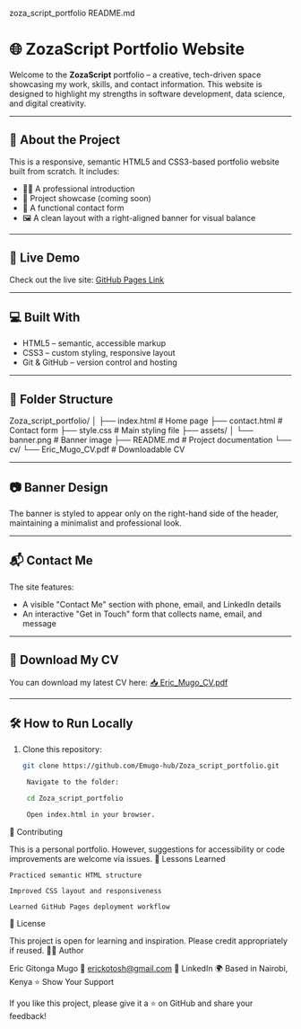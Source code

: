 zoza_script_portfolio README.md
# 🌐 ZozaScript Portfolio Website

Welcome to the **ZozaScript** portfolio – a creative, tech-driven space showcasing my work, skills, and contact information. This website is designed to highlight my strengths in software development, data science, and digital creativity.

---

## 📌 About the Project

This is a responsive, semantic HTML5 and CSS3-based portfolio website built from scratch. It includes:
- 🧑‍💻 A professional introduction
- 📂 Project showcase (coming soon)
- 📨 A functional contact form
- 🖼 A clean layout with a right-aligned banner for visual balance

---

## 🚀 Live Demo

Check out the live site: [GitHub Pages Link](https://Emugo-hub.github.io/Zoza_script_portfolio)

---

## 💻 Built With

- HTML5 – semantic, accessible markup  
- CSS3 – custom styling, responsive layout  
- Git & GitHub – version control and hosting  

---

## 📁 Folder Structure

Zoza_script_portfolio/
│
├── index.html # Home page
├── contact.html # Contact form
├── style.css # Main styling file
├── assets/
│ └── banner.png # Banner image
├── README.md # Project documentation
└── cv/
└── Eric_Mugo_CV.pdf # Downloadable CV


---

## 📷 Banner Design

The banner is styled to appear only on the right-hand side of the header, maintaining a minimalist and professional look.

---

## 📬 Contact Me

The site features:
- A visible "Contact Me" section with phone, email, and LinkedIn details  
- An interactive "Get in Touch" form that collects name, email, and message

---

## 📄 Download My CV

You can download my latest CV here: [📥 Eric_Mugo_CV.pdf](cv/Eric_Mugo_CV.pdf)

---

## 🛠 How to Run Locally

1. Clone this repository:
   ```bash
   git clone https://github.com/Emugo-hub/Zoza_script_portfolio.git

    Navigate to the folder:

    cd Zoza_script_portfolio

    Open index.html in your browser.

🌱 Contributing

This is a personal portfolio. However, suggestions for accessibility or code improvements are welcome via issues.
🧠 Lessons Learned

    Practiced semantic HTML structure

    Improved CSS layout and responsiveness

    Learned GitHub Pages deployment workflow

📜 License

This project is open for learning and inspiration. Please credit appropriately if reused.
🙋‍♂️ Author

Eric Gitonga Mugo
📧 erickotosh@gmail.com
🔗 LinkedIn
🌍 Based in Nairobi, Kenya
⭐️ Show Your Support

If you like this project, please give it a ⭐️ on GitHub and share your feedback!